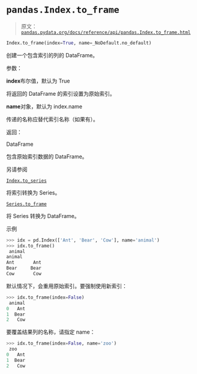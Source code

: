 # `pandas.Index.to_frame`

> 原文：[`pandas.pydata.org/docs/reference/api/pandas.Index.to_frame.html`](https://pandas.pydata.org/docs/reference/api/pandas.Index.to_frame.html)

```py
Index.to_frame(index=True, name=_NoDefault.no_default)
```

创建一个包含索引的列的 DataFrame。

参数：

**index**布尔值，默认为 True

将返回的 DataFrame 的索引设置为原始索引。

**name**对象，默认为 index.name

传递的名称应替代索引名称（如果有）。

返回：

DataFrame

包含原始索引数据的 DataFrame。

另请参阅

[`Index.to_series`](https://pandas.pydata.org/docs/reference/api/pandas.Index.to_series.html#pandas.Index.to_series "pandas.Index.to_series")

将索引转换为 Series。

[`Series.to_frame`](https://pandas.pydata.org/docs/reference/api/pandas.Series.to_frame.html#pandas.Series.to_frame "pandas.Series.to_frame")

将 Series 转换为 DataFrame。

示例

```py
>>> idx = pd.Index(['Ant', 'Bear', 'Cow'], name='animal')
>>> idx.to_frame()
 animal
animal
Ant       Ant
Bear     Bear
Cow       Cow 
```

默认情况下，会重用原始索引。要强制使用新索引：

```py
>>> idx.to_frame(index=False)
 animal
0   Ant
1  Bear
2   Cow 
```

要覆盖结果列的名称，请指定 name：

```py
>>> idx.to_frame(index=False, name='zoo')
 zoo
0   Ant
1  Bear
2   Cow 
```
